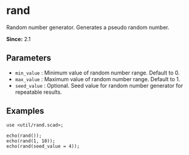# rand

Random number generator. Generates a pseudo random number.

**Since:** 2.1

## Parameters

- `min_value` : Minimum value of random number range. Default to 0.
- `max_value` : Maximum value of random number range. Default to 1.
- `seed_value` : Optional. Seed value for random number generator for repeatable results. 

## Examples

    use <util/rand.scad>;
    
    echo(rand());              
    echo(rand(1, 10));
    echo(rand(seed_value = 4));    

    